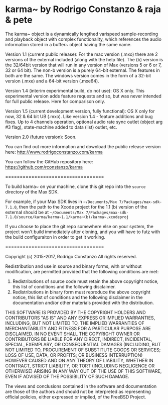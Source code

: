 karma~ by Rodrigo Constanzo & raja & pete
==================================

The karma~ object is a dynamically lengthed varispeed sample-recording and playback object with complex functionality, which references the audio information stored in a buffer~ object having the same name.

Version 1.1 (current public release):
For the mac version (.mxo) there are 2 versions of the external included (along with the help file). The (b) version is the 32/64bit version that will run in any version of Max (versions 5 or 6 or 7, 32 or 64 bit). The non-b version is a purely 64-bit external. The features in both are the same. The windows version comes in the form of a 32-bit version (.mxe) and a 64-bit version (.mxe64).

Version 1.4 (interim experimental build, do not use):
OS X only. This experimental version adds feature requests and so, but was never intended for full public release. Here for comparison only.

Version 1.5 (current development version, fully functional):
OS X only for now, 32 & 64 bit UB (.mxo). Like version 1.4 - feature additions and bug fixes. Up to 4 channels operation, optional audio rate sync outlet (object arg #3 flag), state-machine added to data (list) outlet, etc.

Version 2.0 (future version):
Soon.

You can find out more information and download the public release version here:
http://www.rodrigoconstanzo.com/karma

You can follow the GitHub repository here:
https://github.com/rconstanzo/karma

==================================


To build karma~ on your machine, clone this git repo into the `source` directory of the Max SDK.

For example, if your Max SDK lives in `~/Documents/Max 7/Packages/max-sdk-7.1.0`, then the path to the Xcode project for the 1.1 (b) version of the external should be at `~/Documents/Max 7/Packages/max-sdk-7.1.0/source/karma/karma~1.1/karma~(b)/karma~.xcodeproj`

If you choose to place the git repo somewhere else on your system, the project won't build immediately after cloning, and you will have to futz with the build configuraiton in order to get it working.


==================================

Copyright (c) 2015-2017, Rodrigo Constanzo
All rights reserved.

Redistribution and use in source and binary forms, with or without
modification, are permitted provided that the following conditions are met:

1. Redistributions of source code must retain the above copyright notice, this
   list of conditions and the following disclaimer.
2. Redistributions in binary form must reproduce the above copyright notice,
   this list of conditions and the following disclaimer in the documentation
   and/or other materials provided with the distribution.

THIS SOFTWARE IS PROVIDED BY THE COPYRIGHT HOLDERS AND CONTRIBUTORS "AS IS" AND
ANY EXPRESS OR IMPLIED WARRANTIES, INCLUDING, BUT NOT LIMITED TO, THE IMPLIED
WARRANTIES OF MERCHANTABILITY AND FITNESS FOR A PARTICULAR PURPOSE ARE
DISCLAIMED. IN NO EVENT SHALL THE COPYRIGHT OWNER OR CONTRIBUTORS BE LIABLE FOR
ANY DIRECT, INDIRECT, INCIDENTAL, SPECIAL, EXEMPLARY, OR CONSEQUENTIAL DAMAGES
(INCLUDING, BUT NOT LIMITED TO, PROCUREMENT OF SUBSTITUTE GOODS OR SERVICES;
LOSS OF USE, DATA, OR PROFITS; OR BUSINESS INTERRUPTION) HOWEVER CAUSED AND
ON ANY THEORY OF LIABILITY, WHETHER IN CONTRACT, STRICT LIABILITY, OR TORT
(INCLUDING NEGLIGENCE OR OTHERWISE) ARISING IN ANY WAY OUT OF THE USE OF THIS
SOFTWARE, EVEN IF ADVISED OF THE POSSIBILITY OF SUCH DAMAGE.

The views and conclusions contained in the software and documentation are those
of the authors and should not be interpreted as representing official policies,
either expressed or implied, of the FreeBSD Project.

